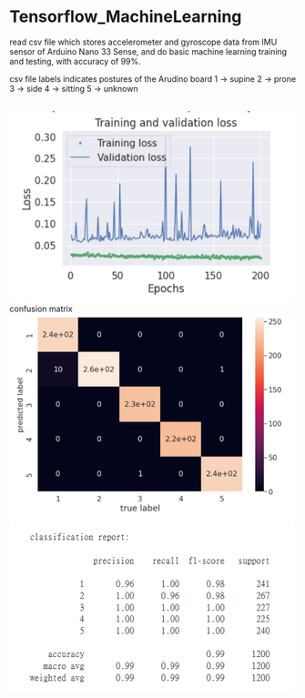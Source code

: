# Tensorflow_MachineLearning
 read csv file which stores accelerometer and gyroscope data from IMU sensor of  Arduino Nano 33 Sense, and do basic machine learning training and testing, with accuracy of 99%.

csv file labels indicates postures of the Arudino board
	1 -> supine
	2 -> prone
	3 -> side
	4 -> sitting
	5 -> unknown

<br />
<img src="Training.PNG" width="500px">
<br />
confusion matrix
<br />
<img src="confusion matrix.PNG" width="500px">
<br />
<img src="classification_report.PNG" width="500px">